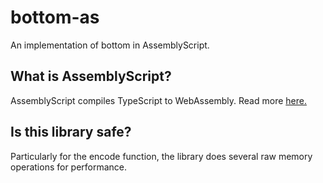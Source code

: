 # bottom-as

An implementation of bottom in AssemblyScript.

## What is AssemblyScript?

AssemblyScript compiles TypeScript to WebAssembly. Read more [here.](https://www.assemblyscript.org)

## Is this library safe?

Particularly for the encode function, the library does several raw memory operations for performance.
